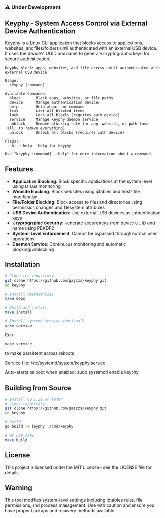 ### ⚠ Under Development

## Keyphy - System Access Control via External Device Authentication

Keyphy is a Linux CLI application that blocks access to applications, websites, and files/folders until authenticated with an external USB device. It uses the device's UUID and name to generate cryptographic keys for secure authentication.

```
Keyphy blocks apps, websites, and file access until authenticated with external USB device

Usage:
  keyphy [command]

Available Commands:
  block       Block apps, websites, or file paths
  device      Manage authentication devices
  help        Help about any command
  list        List all blocked items
  lock        Lock all blocks (requires auth device)
  service     Manage keyphy daemon service
  unblock     Remove blocking rule for app, website, or path (use 'all' to remove everything)
  unlock      Unlock all blocks (requires auth device)

Flags:
  -h, --help   help for keyphy

Use "keyphy [command] --help" for more information about a command.
```


## Features

- **Application Blocking**: Block specific applications at the system level using D-Bus monitoring
- **Website Blocking**: Block websites using iptables and hosts file modification  
- **File/Folder Blocking**: Block access to files and directories using permission changes and filesystem attributes
- **USB Device Authentication**: Use external USB devices as authentication keys
- **Cryptographic Security**: Generate secure keys from device UUID and name using PBKDF2
- **System-Level Enforcement**: Cannot be bypassed through normal user operations
- **Daemon Service**: Continuous monitoring and automatic blocking/unblocking


## Installation

```bash
# Clone the repository
git clone https://github.com/gajzzs/keyphy.git
cd keyphy

# Install dependencies
make deps

# Build and install
make install

# Install systemd service (optional)
make service
```

Run
```
make service
```
to make persistent across reboots

Service file: /etc/systemd/system/keyphy.service

Auto-starts on boot when enabled: sudo systemctl enable keyphy

## Building from Source

```bash
# Install Go 1.21 or later
# Clone repository
git clone https://github.com/gajzzs/keyphy.git
cd keyphy

# Build
go build -o keyphy ./cmd/keyphy

# Or use make
make build
```

## License

This project is licensed under the MIT License - see the LICENSE file for details.

## Warning

This tool modifies system-level settings including iptables rules, file permissions, and process management. Use with caution and ensure you have proper backups and recovery methods available.
